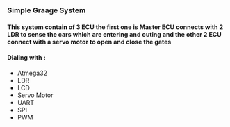### Simple Graage System

#### This system contain of 3 ECU the first one is Master ECU connects with  2 LDR to sense the cars which are entering and outing and the other 2 ECU connect with a servo motor to open and close the gates

#### Dialing with :
* Atmega32
* LDR
* LCD
* Servo Motor
* UART
* SPI
* PWM
